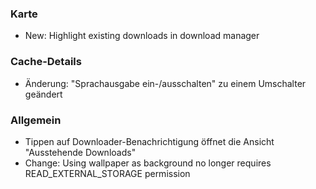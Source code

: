 ### Karte
- New: Highlight existing downloads in download manager

### Cache-Details
- Änderung: "Sprachausgabe ein-/ausschalten" zu einem Umschalter geändert

### Allgemein
- Tippen auf Downloader-Benachrichtigung öffnet die Ansicht "Ausstehende Downloads"
- Change: Using wallpaper as background no longer requires READ_EXTERNAL_STORAGE permission
